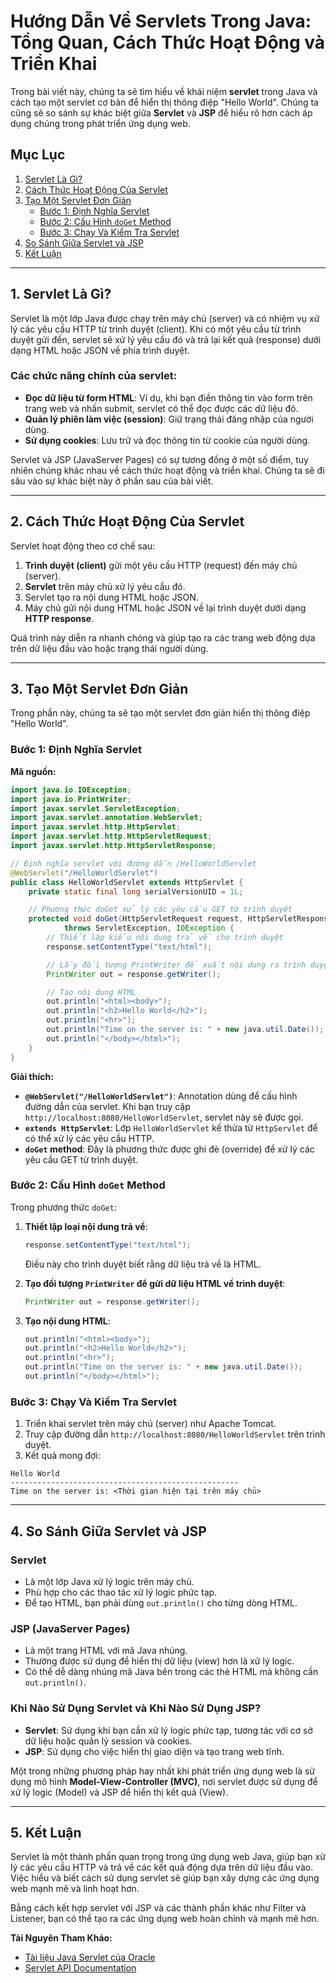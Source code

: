 # Hướng Dẫn Về Servlets Trong Java: Tổng Quan, Cách Thức Hoạt Động và Triển Khai

Trong bài viết này, chúng ta sẽ tìm hiểu về khái niệm **servlet** trong Java và cách tạo một servlet cơ bản để hiển thị thông điệp "Hello World". Chúng ta cũng sẽ so sánh sự khác biệt giữa **Servlet** và **JSP** để hiểu rõ hơn cách áp dụng chúng trong phát triển ứng dụng web.

## Mục Lục

1. [Servlet Là Gì?](#servlet-la-gi)
2. [Cách Thức Hoạt Động Của Servlet](#cach-thuc-hoat-dong)
3. [Tạo Một Servlet Đơn Giản](#tao-servlet)
   - [Bước 1: Định Nghĩa Servlet](#buoc-1)
   - [Bước 2: Cấu Hình `doGet` Method](#buoc-2)
   - [Bước 3: Chạy Và Kiểm Tra Servlet](#buoc-3)
4. [So Sánh Giữa Servlet và JSP](#so-sanh)
5. [Kết Luận](#ket-luan)

---

## 1. Servlet Là Gì?

Servlet là một lớp Java được chạy trên máy chủ (server) và có nhiệm vụ xử lý các yêu cầu HTTP từ trình duyệt (client). Khi có một yêu cầu từ trình duyệt gửi đến, servlet sẽ xử lý yêu cầu đó và trả lại kết quả (response) dưới dạng HTML hoặc JSON về phía trình duyệt.

### Các chức năng chính của servlet:

- **Đọc dữ liệu từ form HTML**: Ví dụ, khi bạn điền thông tin vào form trên trang web và nhấn submit, servlet có thể đọc được các dữ liệu đó.
- **Quản lý phiên làm việc (session)**: Giữ trạng thái đăng nhập của người dùng.
- **Sử dụng cookies**: Lưu trữ và đọc thông tin từ cookie của người dùng.

Servlet và JSP (JavaServer Pages) có sự tương đồng ở một số điểm, tuy nhiên chúng khác nhau về cách thức hoạt động và triển khai. Chúng ta sẽ đi sâu vào sự khác biệt này ở phần sau của bài viết.

---

## 2. Cách Thức Hoạt Động Của Servlet

Servlet hoạt động theo cơ chế sau:

1. **Trình duyệt (client)** gửi một yêu cầu HTTP (request) đến máy chủ (server).
2. **Servlet** trên máy chủ xử lý yêu cầu đó.
3. Servlet tạo ra nội dung HTML hoặc JSON.
4. Máy chủ gửi nội dung HTML hoặc JSON về lại trình duyệt dưới dạng **HTTP response**.

Quá trình này diễn ra nhanh chóng và giúp tạo ra các trang web động dựa trên dữ liệu đầu vào hoặc trạng thái người dùng.

---

## 3. Tạo Một Servlet Đơn Giản

Trong phần này, chúng ta sẽ tạo một servlet đơn giản hiển thị thông điệp "Hello World".

### Bước 1: Định Nghĩa Servlet

**Mã nguồn:**

```java
import java.io.IOException;
import java.io.PrintWriter;
import javax.servlet.ServletException;
import javax.servlet.annotation.WebServlet;
import javax.servlet.http.HttpServlet;
import javax.servlet.http.HttpServletRequest;
import javax.servlet.http.HttpServletResponse;

// Định nghĩa servlet với đường dẫn /HelloWorldServlet
@WebServlet("/HelloWorldServlet")
public class HelloWorldServlet extends HttpServlet {
    private static final long serialVersionUID = 1L;

    // Phương thức doGet xử lý các yêu cầu GET từ trình duyệt
    protected void doGet(HttpServletRequest request, HttpServletResponse response) 
            throws ServletException, IOException {
        // Thiết lập kiểu nội dung trả về cho trình duyệt
        response.setContentType("text/html");

        // Lấy đối tượng PrintWriter để xuất nội dung ra trình duyệt
        PrintWriter out = response.getWriter();

        // Tạo nội dung HTML
        out.println("<html><body>");
        out.println("<h2>Hello World</h2>");
        out.println("<hr>");
        out.println("Time on the server is: " + new java.util.Date());
        out.println("</body></html>");
    }
}
```

**Giải thích:**

- **`@WebServlet("/HelloWorldServlet")`**: Annotation dùng để cấu hình đường dẫn của servlet. Khi bạn truy cập `http://localhost:8080/HelloWorldServlet`, servlet này sẽ được gọi.
- **`extends HttpServlet`**: Lớp `HelloWorldServlet` kế thừa từ `HttpServlet` để có thể xử lý các yêu cầu HTTP.
- **`doGet` method**: Đây là phương thức được ghi đè (override) để xử lý các yêu cầu GET từ trình duyệt.

### Bước 2: Cấu Hình `doGet` Method

Trong phương thức `doGet`:

1. **Thiết lập loại nội dung trả về**:
   ```java
   response.setContentType("text/html");
   ```
   Điều này cho trình duyệt biết rằng dữ liệu trả về là HTML.

2. **Tạo đối tượng `PrintWriter` để gửi dữ liệu HTML về trình duyệt**:
   ```java
   PrintWriter out = response.getWriter();
   ```

3. **Tạo nội dung HTML**:
   ```java
   out.println("<html><body>");
   out.println("<h2>Hello World</h2>");
   out.println("<hr>");
   out.println("Time on the server is: " + new java.util.Date());
   out.println("</body></html>");
   ```

### Bước 3: Chạy Và Kiểm Tra Servlet

1. Triển khai servlet trên máy chủ (server) như Apache Tomcat.
2. Truy cập đường dẫn `http://localhost:8080/HelloWorldServlet` trên trình duyệt.
3. Kết quả mong đợi:

```
Hello World
---------------------------------------------------
Time on the server is: <Thời gian hiện tại trên máy chủ>
```

---

## 4. So Sánh Giữa Servlet và JSP

### Servlet

- Là một lớp Java xử lý logic trên máy chủ.
- Phù hợp cho các thao tác xử lý logic phức tạp.
- Để tạo HTML, bạn phải dùng `out.println()` cho từng dòng HTML.

### JSP (JavaServer Pages)

- Là một trang HTML với mã Java nhúng.
- Thường được sử dụng để hiển thị dữ liệu (view) hơn là xử lý logic.
- Có thể dễ dàng nhúng mã Java bên trong các thẻ HTML mà không cần `out.println()`.

### Khi Nào Sử Dụng Servlet và Khi Nào Sử Dụng JSP?

- **Servlet**: Sử dụng khi bạn cần xử lý logic phức tạp, tương tác với cơ sở dữ liệu hoặc quản lý session và cookies.
- **JSP**: Sử dụng cho việc hiển thị giao diện và tạo trang web tĩnh.

Một trong những phương pháp hay nhất khi phát triển ứng dụng web là sử dụng mô hình **Model-View-Controller (MVC)**, nơi servlet được sử dụng để xử lý logic (Model) và JSP để hiển thị kết quả (View).

---

## 5. Kết Luận

Servlet là một thành phần quan trọng trong ứng dụng web Java, giúp bạn xử lý các yêu cầu HTTP và trả về các kết quả động dựa trên dữ liệu đầu vào. Việc hiểu và biết cách sử dụng servlet sẽ giúp bạn xây dựng các ứng dụng web mạnh mẽ và linh hoạt hơn.

Bằng cách kết hợp servlet với JSP và các thành phần khác như Filter và Listener, bạn có thể tạo ra các ứng dụng web hoàn chỉnh và mạnh mẽ hơn.

**Tài Nguyên Tham Khảo:**

- [Tài liệu Java Servlet của Oracle](https://docs.oracle.com/javaee/7/tutorial/servlets.htm)
- [Servlet API Documentation](https://javaee.github.io/javaee-spec/javadocs/javax/servlet/package-summary.html)
